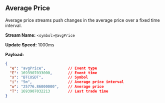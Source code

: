 ## Average Price

Average price streams push changes in the average price over a fixed time interval.

**Stream Name:** `<symbol>@avgPrice`

**Update Speed:** 1000ms

**Payload:**
```json
{
  "e": "avgPrice",          // Event type
  "E": 1693907033000,       // Event time
  "s": "BTCUSDT",           // Symbol
  "i": "5m",                // Average price interval
  "w": "25776.86000000",    // Average price
  "T": 1693907032213        // Last trade time
}
```